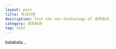 ```yaml
---
layout: post
title: 天马行空
description: Test the non-technology of 凉风秋月.
category: 凉风秋月
tag: test
---
```


balabala...